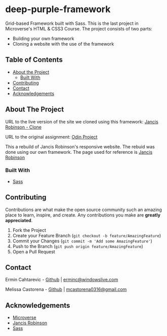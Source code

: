 # deep-purple-framework

Grid-based Framework built with Sass. This is the last project in Microverse's HTML & CSS3 Course. The project consists of two parts: 

 - Building your own framework
 - Cloning a website with the use of the framework

## Table of Contents

* [About the Project](#about-the-project)
  * [Built With](#built-with)
* [Contributing](#contributing)
* [Contact](#contact)
* [Acknowledgements](#acknowledgements)

<!-- ABOUT THE PROJECT -->
## About The Project

URL to the live version of the site we cloned using this framework: [Jancis Robinson - Clone](https://raw.githack.com/mcastorena0316/jancis-robinson/developer-branch/index.html)

URL to the original assignment: [Odin Project](https://www.theodinproject.com/courses/html5-and-css3/lessons/design-your-own-grid-based-framework)

This a rebuild of Jancis Robinson's responsive website. The rebuid was done using our own framework. The page used for reference is [Jancis Robinson](https://www.jancisrobinson.com/)

### Built With

* [Sass](https://sass-lang.com/)

## Contributing

Contributions are what make the open source community such an amazing place to learn, inspire, and create. Any contributions you make are **greatly appreciated**.

1. Fork the Project
2. Create your Feature Branch (`git checkout -b feature/AmazingFeature`)
3. Commit your Changes (`git commit -m 'Add some AmazingFeature'`)
4. Push to the Branch (`git push origin feature/AmazingFeature`)
5. Open a Pull Request


<!-- CONTACT -->
## Contact

Ermin Cahtarevic - [Github](https://github.com/ermin-cahtarevic) | erminc@windowslive.com

Melissa Castorena - [Github](https://github.com/mcastorena0316) | mcastorena0316@gmail.com



<!-- ACKNOWLEDGEMENTS -->
## Acknowledgements

* [Microverse](https://www.microverse.org/)
* [Jancis Robinson](https://www.jancisrobinson.com/)
* [Sass](https://sass-lang.com/)
